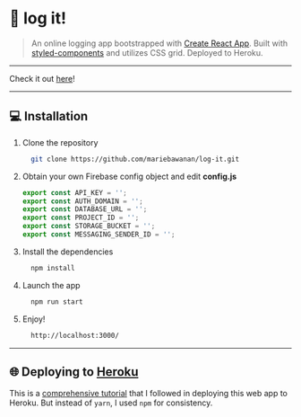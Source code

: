 # :pencil: log it!

> An online logging app bootstrapped with [Create React App](https://github.com/facebook/create-react-app). Built with [styled-components](https://www.styled-components.com) and utilizes CSS grid. Deployed to Heroku.

---

Check it out [here](https://react-log-it.herokuapp.com/, 'log it!')!

---

## :computer: Installation

1. Clone the repository

   ```bash
     git clone https://github.com/mariebawanan/log-it.git
   ```

1. Obtain your own Firebase config object and edit **config.js**

   ```javascript
   export const API_KEY = '';
   export const AUTH_DOMAIN = '';
   export const DATABASE_URL = '';
   export const PROJECT_ID = '';
   export const STORAGE_BUCKET = '';
   export const MESSAGING_SENDER_ID = '';
   ```

1. Install the dependencies
   ```bash
     npm install
   ```
1. Launch the app
   ```bash
     npm run start
   ```
1. Enjoy!
   ```bash
     http://localhost:3000/
   ```

---

## :globe_with_meridians: Deploying to [Heroku](https://www.heroku.com/)

This is a [comprehensive tutorial](<(https://medium.com/jeremy-gottfrieds-tech-blog/tutorial-how-to-deploy-a-production-react-app-to-heroku-c4831dfcfa08)>) that I followed in deploying this web app to Heroku. But instead of `yarn`, I used `npm` for consistency.
